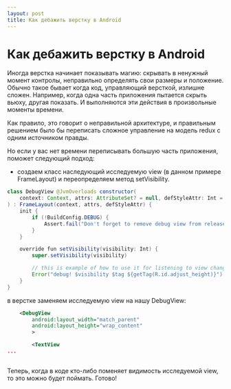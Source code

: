 ```yaml
---
layout: post
title: Как дебажить верстку в Android
---
```

# Как дебажить верстку в Android

Иногда верстка начинает показывать магию: скрывать в ненужный момент контролы, неправильно определять свои размеры и положение.
Обычно такое бывает когда код, управляющий версткой, излишне сложен. Например, когда одна часть приложения пытается скрыть вьюху, другая показать. 
И выполняются эти действия в произвольные моменты времени.

Как правило, это говорит о неправильной архитектуре, и правильным решением было бы переписать сложное управление на модель redux с одним источником правды.

Но если у вас нет времени переписывать большую часть приложения, поможет следующий подход:
* создаем класс наследующий исследуемую view  (в данном примере FrameLayout) и переопределяем метод setVisibility.
```java
class DebugView @JvmOverloads constructor(
	context: Context, attrs: AttributeSet? = null, defStyleAttr: Int = 0
) : FrameLayout(context, attrs, defStyleAttr) {
	init {
		if (!BuildConfig.DEBUG) {
			Assert.fail("Don't forget to remove debug view from release app")
		}
	}

	override fun setVisibility(visibility: Int) {
		super.setVisibility(visibility)

		// this is example of how to use it for listening to view changes
		Error("debug! $visibility $tag ${getTag(R.id.adjust_height)}").printStackTrace()
	}
}
```
в верстке заменяем исследуемую view на нашу DebugView:

```xml
	<DebugView
		android:layout_width="match_parent"
		android:layout_height="wrap_content"
		>

		<TextView
...
			  
```

Теперь, когда в коде кто-либо поменяет видимость исследуемой view, то это можно будет поймать.
Готово!
